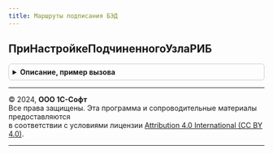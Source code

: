 ```yaml
---
title: Маршруты подписания БЭД
---
```



## ПриНастройкеПодчиненногоУзлаРИБ
<details style="margin: 1em 0; padding: 0.5em; border: 1px solid #ccc; border-radius: 6px;">

<summary style="font-weight: bold; cursor: pointer;">Описание, пример вызова</summary>

```bsl

// См. ЭлектронноеВзаимодействие.ПриНастройкеПодчиненногоУзлаРИБ.
Процедура ПриНастройкеПодчиненногоУзлаРИБ() Экспорт
```

Пример вызова
```bsl
МаршрутыПодписанияБЭД.ПриНастройкеПодчиненногоУзлаРИБ() 
```
</details>

---

© 2024, **ООО 1С-Софт**  
Все права защищены. Эта программа и сопроводительные материалы предоставляются  
в соответствии с условиями лицензии [Attribution 4.0 International (CC BY 4.0)](https://creativecommons.org/licenses/by/4.0/legalcode).

---
